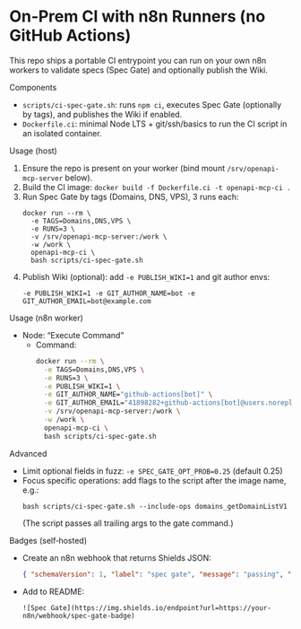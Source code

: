 On‑Prem CI with n8n Runners (no GitHub Actions)
================================================

This repo ships a portable CI entrypoint you can run on your own n8n workers to validate specs (Spec Gate) and optionally publish the Wiki.

Components
- `scripts/ci-spec-gate.sh`: runs `npm ci`, executes Spec Gate (optionally by tags), and publishes the Wiki if enabled.
- `Dockerfile.ci`: minimal Node LTS + git/ssh/basics to run the CI script in an isolated container.

Usage (host)
1) Ensure the repo is present on your worker (bind mount `/srv/openapi-mcp-server` below).
2) Build the CI image: `docker build -f Dockerfile.ci -t openapi-mcp-ci .`
3) Run Spec Gate by tags (Domains, DNS, VPS), 3 runs each:
   ```
   docker run --rm \
     -e TAGS=Domains,DNS,VPS \
     -e RUNS=3 \
     -v /srv/openapi-mcp-server:/work \
     -w /work \
     openapi-mcp-ci \
     bash scripts/ci-spec-gate.sh
   ```
4) Publish Wiki (optional): add `-e PUBLISH_WIKI=1` and git author envs:
   ```
   -e PUBLISH_WIKI=1 -e GIT_AUTHOR_NAME=bot -e GIT_AUTHOR_EMAIL=bot@example.com
   ```

Usage (n8n worker)
- Node: “Execute Command”
  - Command:
    ```bash
    docker run --rm \
      -e TAGS=Domains,DNS,VPS \
      -e RUNS=3 \
      -e PUBLISH_WIKI=1 \
      -e GIT_AUTHOR_NAME="github-actions[bot]" \
      -e GIT_AUTHOR_EMAIL="41898282+github-actions[bot]@users.noreply.github.com" \
      -v /srv/openapi-mcp-server:/work \
      -w /work \
      openapi-mcp-ci \
      bash scripts/ci-spec-gate.sh
    ```

Advanced
- Limit optional fields in fuzz: `-e SPEC_GATE_OPT_PROB=0.25` (default 0.25)
- Focus specific operations: add flags to the script after the image name, e.g.:
  ```
  bash scripts/ci-spec-gate.sh --include-ops domains_getDomainListV1
  ```
  (The script passes all trailing args to the gate command.)

Badges (self‑hosted)
- Create an n8n webhook that returns Shields JSON:
  ```json
  { "schemaVersion": 1, "label": "spec gate", "message": "passing", "color": "brightgreen" }
  ```
- Add to README:
  ```
  ![Spec Gate](https://img.shields.io/endpoint?url=https://your-n8n/webhook/spec-gate-badge)
  ```

